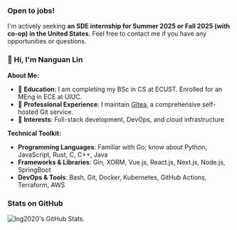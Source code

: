 ### Open to jobs!

I'm actively seeking **an SDE internship for Summer 2025 or Fall 2025 (with co-op) in the United States**.  Feel free to contact me if you have any opportunities or questions.

### 👋 Hi, I'm Nanguan Lin

**About Me:**

- 📘 **Education**: I am completing my BSc in CS at ECUST. Enrolled for an MEng in ECE at UIUC.
- 🔧 **Professional Experience**: I maintain [Gitea](https://gitea.com/), a comprehensive self-hosted Git service.
- 🎯 **Interests**: Full-stack development, DevOps, and cloud infrastructure

**Technical Toolkit:**

- **Programming Languages**: Familiar with Go; know about Python, JavaScript, Rust, C, C++, Java
- **Frameworks & Libraries**: Gin, XORM, Vue.js, React.js, Next.js, Node.js, SpringBoot 
- **DevOps & Tools**: Bash, Git, Docker, Kubernetes, GitHub Actions, Terraform, AWS

### Stats on GitHub

<picture>
  <source media="(prefers-color-scheme: dark)" srcset="https://github-readme-stats.zcy.dev/api?username=lng2020&show_icons=true&theme=dark&border_color=30363d">
  <img alt="lng2020's GitHub Stats." src="https://github-readme-stats.zcy.dev/api?username=lng2020&show_icons=true&theme=default">
</picture>
